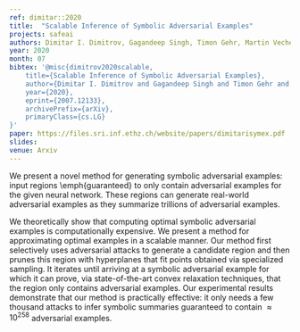 ```yaml
---
ref: dimitar::2020
title:  "Scalable Inference of Symbolic Adversarial Examples"
projects: safeai
authors: Dimitar I. Dimitrov, Gagandeep Singh, Timon Gehr, Martin Vechev
year: 2020
month: 07
bibtex: '@misc{dimitrov2020scalable,
    title={Scalable Inference of Symbolic Adversarial Examples},
    author={Dimitar I. Dimitrov and Gagandeep Singh and Timon Gehr and Martin Vechev},
    year={2020},
    eprint={2007.12133},
    archivePrefix={arXiv},
    primaryClass={cs.LG}
}'
paper: https://files.sri.inf.ethz.ch/website/papers/dimitarisymex.pdf
slides: 
venue: Arxiv
---
```

We present a novel method for generating symbolic adversarial examples: input regions \emph{guaranteed} to only contain adversarial examples for the given neural network. These regions can generate real-world adversarial examples as they summarize trillions of adversarial examples.
	
We theoretically show that computing optimal symbolic adversarial examples is computationally expensive. We present a method for approximating optimal examples in a scalable manner. Our method first selectively uses adversarial attacks to generate a candidate region and then prunes this region with hyperplanes that fit points obtained via specialized sampling. It iterates until arriving at a symbolic adversarial example for which it can prove, via state-of-the-art convex relaxation techniques, that the region only contains adversarial examples. Our experimental results demonstrate that our method is practically effective: it only needs a few thousand attacks to infer symbolic summaries guaranteed to contain $\approx 10^{258}$ adversarial examples.

